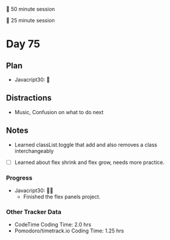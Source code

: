 🍒 50 minute session

🍅 25 minute session

# Day 75

## Plan

-   Javacript30: 🍒

## Distractions

-   Music, Confusion on what to do next

## Notes

-   Learned classList.toggle that add and also removes a class interchangeably
-   [ ] Learned about flex shrink and flex grow, needs more practice.

### Progress

-   Javacript30: 🍒🍅
    -   Finished the flex panels project.

### Other Tracker Data

-   CodeTime Coding Time: 2.0 hrs
-   Pomodoro/timetrack.io Coding Time: 1.25 hrs
